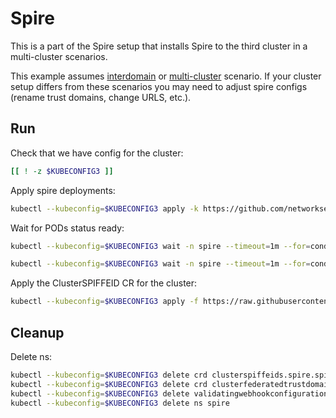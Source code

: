 # Spire

This is a part of the Spire setup that installs Spire to the third cluster in a multi-cluster scenarios.

This example assumes [interdomain](../../interdomain/) or [multi-cluster](../../multicluster/) scenario.
If your cluster setup differs from these scenarios you may need to adjust spire configs (rename trust domains, change URLS, etc.).

## Run

Check that we have config for the cluster:
```bash
[[ ! -z $KUBECONFIG3 ]]
```

Apply spire deployments:
```bash
kubectl --kubeconfig=$KUBECONFIG3 apply -k https://github.com/networkservicemesh/deployments-k8s/examples/spire/cluster3?ref=0efb101071ca153a7f4e6e0526e4119232bbeb59
```

Wait for PODs status ready:
```bash
kubectl --kubeconfig=$KUBECONFIG3 wait -n spire --timeout=1m --for=condition=ready pod -l app=spire-server
```
```bash
kubectl --kubeconfig=$KUBECONFIG3 wait -n spire --timeout=1m --for=condition=ready pod -l app=spire-agent
```

Apply the ClusterSPIFFEID CR for the cluster:
```bash
kubectl --kubeconfig=$KUBECONFIG3 apply -f https://raw.githubusercontent.com/networkservicemesh/deployments-k8s/0efb101071ca153a7f4e6e0526e4119232bbeb59/examples/spire/cluster3/clusterspiffeid-template.yaml
```

## Cleanup

Delete ns:
```bash
kubectl --kubeconfig=$KUBECONFIG3 delete crd clusterspiffeids.spire.spiffe.io
kubectl --kubeconfig=$KUBECONFIG3 delete crd clusterfederatedtrustdomains.spire.spiffe.io
kubectl --kubeconfig=$KUBECONFIG3 delete validatingwebhookconfiguration.admissionregistration.k8s.io/spire-controller-manager-webhook
kubectl --kubeconfig=$KUBECONFIG3 delete ns spire
```
